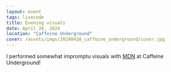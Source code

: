 ```yaml
---
layout: event
tags: livecode
title: Evening visuals
date: April 28, 2024
location: "Caffeine Underground"
cover: /assets/imgs/20240428_caffeine_underground/cover.jpg
---
```


I performed somewhat impromptu visuals with [MDN](http://mdn-bio.glitch.me) at Caffeine Underground!